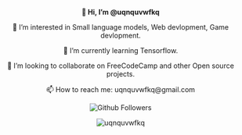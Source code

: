 <p align="center">
  <strong>👋 Hi, I’m @uqnquvwfkq</strong>
</p>
<p align="center">
  👀 I’m interested in Small language models, Web devlopment, Game devlopment.
</p>
<p align="center">
  🌱 I’m currently learning Tensorflow.
</p>
<p align="center">
  💞️ I’m looking to collaborate on FreeCodeCamp and other Open source projects.
</p>
<p align="center">
  📫 How to reach me: uqnquvwfkq@gmail.com
</p>
<p align="center">
  <img src="https://img.shields.io/github/followers/uqnquvwfkq" alt="Github Followers">
</p>

<p align="center">
  <img src="https://github-readme-stats.vercel.app/api?username=uqnquvwfkq&showicons=true&include_all_commits&theme=gruvbox" alt="uqnquvwfkq"></img>
</p>

<!---
codexplor/codexplor is a ✨ special ✨ repository because its `README.md` (this file) appears on your GitHub profile.
You can click the Preview link to take a look at your changes.
--->
